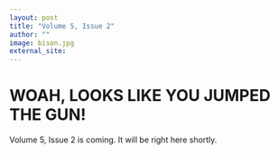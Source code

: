 ```yaml
---
layout: post
title: "Volume 5, Issue 2"
author: ""
image: bison.jpg
external_site: 
---
```


# WOAH, LOOKS LIKE YOU JUMPED THE GUN!

Volume 5, Issue 2 is coming. It will be right here shortly.
